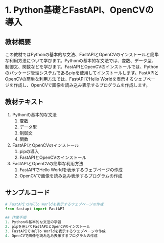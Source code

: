 # 1. Python基礎とFastAPI、OpenCVの導入

## 教材概要
この教材ではPythonの基本的な文法、FastAPIとOpenCVのインストールと簡単な利用方法について学びます。Pythonの基本的な文法では、変数、データ型、制御文、関数などを学びます。FastAPIとOpenCVのインストールでは、Pythonのパッケージ管理システムであるpipを使用してインストールします。FastAPIとOpenCVの簡単な利用方法では、FastAPIでHello Worldを表示するウェブページを作成し、OpenCVで画像を読み込み表示するプログラムを作成します。

## 教材テキスト
1. Pythonの基本的な文法
    1. 変数
    2. データ型
    3. 制御文
    4. 関数
2. FastAPIとOpenCVのインストール
    1. pipの導入
    2. FastAPIとOpenCVのインストール
3. FastAPIとOpenCVの簡単な利用方法
    1. FastAPIでHello Worldを表示するウェブページの作成
    2. OpenCVで画像を読み込み表示するプログラムの作成

## サンプルコード
```python
# FastAPIでHello Worldを表示するウェブページの作成
from fastapi import FastAPI

## 作業手順
1. Pythonの基本的な文法の学習
2. pipを用いてFastAPIとOpenCVのインストール
3. FastAPIでHello Worldを表示するウェブページの作成
4. OpenCVで画像を読み込み表示するプログラムの作成